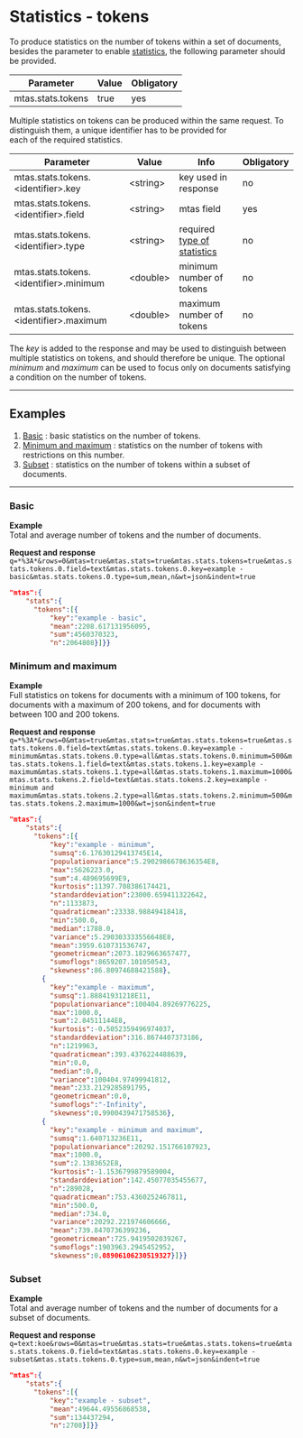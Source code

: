 # Statistics - tokens

To produce statistics on the number of tokens within a set of documents, besides the parameter to enable [statistics](search_query_stats.html), the following parameter should be provided.

| Parameter             | Value  | Obligatory  |
|-----------------------|--------|-------------|
| mtas.stats.tokens     | true   | yes         |

Multiple statistics on tokens can be produced within the same request. 
To distinguish them, a unique identifier has to be provided for  
each of the required statistics.

| Parameter                                       | Value        | Info                           | Obligatory  |
|-------------------------------------------------|--------------|--------------------------------|-------------|
| mtas.stats.tokens.\<identifier\>.key         | \<string\>   | key used in response           | no          |
| mtas.stats.tokens.\<identifier\>.field       | \<string\>   | mtas field                      | yes         |
| mtas.stats.tokens.\<identifier\>.type        | \<string\>   | required [type of statistics](search_stats.html) | no          |
| mtas.stats.tokens.\<identifier\>.minimum     | \<double\>   | minimum number of tokens  | no          |
| mtas.stats.tokens.\<identifier\>.maximum     | \<double\>   | maximum number of tokens  | no          |

The *key* is added to the response and may be used to distinguish between multiple statistics on tokens, and should therefore be unique. The optional *minimum* and *maximum* can be used to focus only on documents satisfying a condition on the number of tokens.

---

## Examples
1. [Basic](#basic) : basic statistics on the number of tokens.
2. [Minimum and maximum](#minimum-and-maximum) : statistics on the number of tokens with restrictions on this number.
3. [Subset](#subset) : statistics on the number of tokens within a subset of documents.

---

<a name="basic"></a>

### Basic

**Example**  
Total and average number of tokens and the number of documents.

**Request and response**  
`q=*%3A*&rows=0&mtas=true&mtas.stats=true&mtas.stats.tokens=true&mtas.stats.tokens.0.field=text&mtas.stats.tokens.0.key=example - basic&mtas.stats.tokens.0.type=sum,mean,n&wt=json&indent=true`

``` json
"mtas":{
    "stats":{
      "tokens":[{
          "key":"example - basic",
          "mean":2208.617131956095,
          "sum":4560370323,
          "n":2064808}]}}
```

<a name="minimum-and-maximum"></a>

### Minimum and maximum

**Example**  
Full statistics on tokens for documents with a minimum of 100 tokens, for documents with a maximum of 200 tokens, and for documents with between 100 and 200 tokens.

**Request and response**  
`q=*%3A*&rows=0&mtas=true&mtas.stats=true&mtas.stats.tokens=true&mtas.stats.tokens.0.field=text&mtas.stats.tokens.0.key=example - minimum&mtas.stats.tokens.0.type=all&mtas.stats.tokens.0.minimum=500&mtas.stats.tokens.1.field=text&mtas.stats.tokens.1.key=example - maximum&mtas.stats.tokens.1.type=all&mtas.stats.tokens.1.maximum=1000&mtas.stats.tokens.2.field=text&mtas.stats.tokens.2.key=example - minimum and maximum&mtas.stats.tokens.2.type=all&mtas.stats.tokens.2.minimum=500&mtas.stats.tokens.2.maximum=1000&wt=json&indent=true`

``` json
"mtas":{
    "stats":{
      "tokens":[{
          "key":"example - minimum",
          "sumsq":6.17630129413745E14,
          "populationvariance":5.2902986678636354E8,
          "max":5626223.0,
          "sum":4.489695699E9,
          "kurtosis":11397.708386174421,
          "standarddeviation":23000.659411322642,
          "n":1133873,
          "quadraticmean":23338.98849418418,
          "min":500.0,
          "median":1788.0,
          "variance":5.290303333556648E8,
          "mean":3959.610731536747,
          "geometricmean":2073.1829663657477,
          "sumoflogs":8659207.101050543,
          "skewness":86.80974688421588},
        {
          "key":"example - maximum",
          "sumsq":1.88841931218E11,
          "populationvariance":100404.89269776225,
          "max":1000.0,
          "sum":2.84511144E8,
          "kurtosis":-0.5052359496974037,
          "standarddeviation":316.8674407373186,
          "n":1219963,
          "quadraticmean":393.4376224488639,
          "min":0.0,
          "median":0.0,
          "variance":100404.97499941812,
          "mean":233.2129285891795,
          "geometricmean":0.0,
          "sumoflogs":"-Infinity",
          "skewness":0.9900439471758536},
        {
          "key":"example - minimum and maximum",
          "sumsq":1.640713236E11,
          "populationvariance":20292.151766107923,
          "max":1000.0,
          "sum":2.1383652E8,
          "kurtosis":-1.1536799879589004,
          "standarddeviation":142.45077035455677,
          "n":289028,
          "quadraticmean":753.4360252467811,
          "min":500.0,
          "median":734.0,
          "variance":20292.221974606666,
          "mean":739.8470736399236,
          "geometricmean":725.9419502039267,
          "sumoflogs":1903963.2945452952,
          "skewness":0.08906106230519327}]}}
```

<a name="subset"></a>  

### Subset

**Example**  
Total and average number of tokens and the number of documents for a subset of documents.

**Request and response**  
`q=text:koe&rows=0&mtas=true&mtas.stats=true&mtas.stats.tokens=true&mtas.stats.tokens.0.field=text&mtas.stats.tokens.0.key=example - subset&mtas.stats.tokens.0.type=sum,mean,n&wt=json&indent=true`

``` json
"mtas":{
    "stats":{
      "tokens":[{
          "key":"example - subset",
          "mean":49644.49556868538,
          "sum":134437294,
          "n":2708}]}}
```
